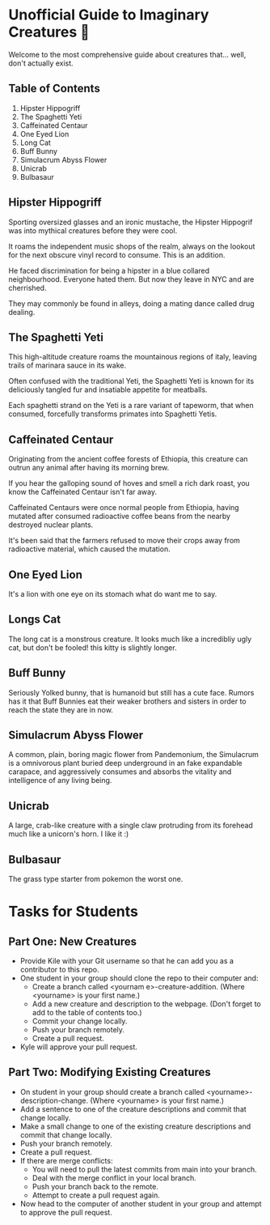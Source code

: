 # Unofficial Guide to Imaginary Creatures 🦄

Welcome to the most comprehensive guide about creatures that... well, don't actually exist. 

## Table of Contents

1. Hipster Hippogriff
2. The Spaghetti Yeti
3. Caffeinated Centaur
4. One Eyed Lion
5. Long Cat
6. Buff Bunny
7. Simulacrum Abyss Flower
8. Unicrab
9. Bulbasaur


## Hipster Hippogriff

Sporting oversized glasses and an ironic mustache, the Hipster Hippogrif was into mythical creatures before they were cool. 

It roams the independent music shops of the realm, always on the lookout for the next obscure vinyl record to consume. This is an addition.

He faced discrimination for being a hipster in a blue collared neighbourhood. Everyone hated them. But now they leave in NYC and are cherrished. 

They may commonly be found in alleys, doing a mating dance called drug dealing.

## The Spaghetti Yeti

This high-altitude creature roams the mountainous regions of italy, leaving trails of marinara sauce in its wake. 

Often confused with the traditional Yeti, the Spaghetti Yeti is known for its deliciously tangled fur and insatiable appetite for meatballs.

Each spaghetti strand on the Yeti is a rare variant of tapeworm, that when consumed, forcefully transforms primates into Spaghetti Yetis.

## Caffeinated Centaur

Originating from the ancient coffee forests of Ethiopia, this creature can outrun any animal after having its morning brew. 

If you hear the galloping sound of hoves and smell a rich dark roast, you know the Caffeinated Centaur isn't far away.

Caffeinated Centaurs were once normal people from Ethiopia, having mutated after consumed radioactive coffee beans from the nearby destroyed nuclear plants. 

It's been said that the farmers refused to move their crops away from radioactive material, which caused the mutation.

## One Eyed Lion

It's a lion with one eye on its stomach what do want me to say.

## Longs Cat

The long cat is a monstrous creature. It looks much like a incredibliy ugly cat, but don't be fooled! this kitty is slightly longer.

## Buff Bunny

Seriously Yolked bunny, that is humanoid but still has a cute face. Rumors has it that Buff Bunnies eat their weaker brothers and sisters in order to reach the state they are in now.

## Simulacrum Abyss Flower

A common, plain, boring magic flower from Pandemonium, the Simulacrum is a omnivorous plant buried deep underground in an fake expandable carapace, and aggressively consumes and absorbs the vitality and intelligence of any living being.

## Unicrab

A large, crab-like creature with a single claw protruding from its forehead much like a unicorn's horn. I like it :)


## Bulbasaur

The grass type starter from pokemon the worst one.

# Tasks for Students

## Part One: New Creatures

* Provide Kile with your Git username so that he can add you as a contributor to this repo.
* One student in your group should clone the repo to their computer and:
  * Create a branch called \<yournam
e\>-creature-addition. (Where \<yourname\> is your first name.)
  * Add a new creature and description to the webpage. (Don't forget to add to the table of contents too.)
  * Commit your change locally.
  * Push your branch remotely.
  * Create a pull request.
* Kyle will approve your pull request.

## Part Two: Modifying Existing Creatures

* On student in your group should create a branch called \<yourname\>-description-change. (Where \<yourname\> is your first name.)
* Add a sentence to one of the creature descriptions and commit that change locally.
* Make a small change to one of the existing creature descriptions and commit that change locally.
* Push your branch remotely.
* Create a pull request.
* If there are merge conflicts:
  * You will need to pull the latest commits from main into your branch.
  * Deal with the merge conflict in your local branch.
  * Push your branch back to the remote.
  * Attempt to create a pull request again.
* Now head to the computer of another student in your group and attempt to approve the pull request. 

